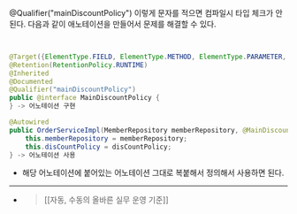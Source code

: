 @Qualifier("mainDiscountPolicy") 이렇게 문자를 적으면
컴파일시 타입 체크가 안된다. 다음과 같이 애노테이션을 만들어서 문제를 해결할 수 있다.


```java 

  
@Target({ElementType.FIELD, ElementType.METHOD, ElementType.PARAMETER, ElementType.TYPE, ElementType.ANNOTATION_TYPE})  
@Retention(RetentionPolicy.RUNTIME)  
@Inherited  
@Documented  
@Qualifier("mainDiscountPolicy")  
public @interface MainDiscountPolicy {  
} -> 어노테이션 구현

@Autowired  
public OrderServiceImpl(MemberRepository memberRepository, @MainDiscountPolicy DisCountPolicy disCountPolicy) {  
    this.memberRepository = memberRepository;  
    this.disCountPolicy = disCountPolicy;  
} -> 어노테이션 사용

```

- 해당 어노테이션에 붙어있는 어노테이션 그대로 복붙해서 정의해서 사용하면 된다.

---

- > [[자동, 수동의 올바른 실무 운영 기준]]
